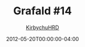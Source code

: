 ---
title: "Grafald #14"
type: "image"
date: 2012-05-20T00:00:00-04:00
draft: false
categories:
- comics
- collaborations
tags:
- grafald
image_path: "/projects/grafald/comics/img/2012/14.png"
alt_text: ""
is_subpage: true
author: "[KirbychuHRD](https://cohost.org/KirbychuHRD)"
---